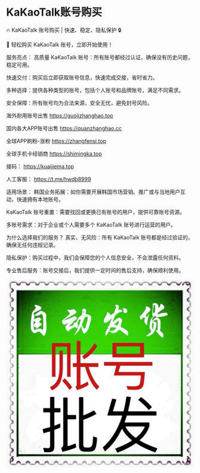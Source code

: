 # KaKaoTalk账号购买

🔥 KaKaoTalk 账号购买 | 快速、稳定、隐私保护 🔒

🎉 轻松购买 KaKaoTalk 账号，立即开始使用！

服务亮点：
高质量 KaKaoTalk 账号：所有账号都经过认证，确保没有历史问题，稳定可用。

快速交付：购买后立即获取账号信息，快速完成交接，省时省力。

多种选择：提供各种类型的账号，包括个人账号和品牌账号，满足不同需求。

安全保障：所有账号均为合法来源，安全无忧，避免封号风险。

海外耐用账号出售
https://guojizhanghao.top 

国内各大APP账号出售
https://quanzhanghao.cc     

全球APP刷粉-涨粉 
https://zhangfensi.top 

全球手机卡经销商
https://shimingka.top 

接码：
https://kuaijiema.top

人工客服：
https://t.me/hwdb8999

适用场景：
韩国业务拓展：如你需要开展韩国市场营销、推广或与当地用户互动，快速拥有本地账号。

KaKaoTalk 账号重置：需要找回或更换已有账号的用户，提供可靠账号资源。

多账号需求：对于企业或个人需要多个 KaKaoTalk 账号进行运营的用户。

为什么选择我们的服务？
真实、无风险：所有 KaKaoTalk 账号都是经过验证的，确保无任何违规记录。

隐私保护：购买过程中，我们会保障您的个人信息安全，不会泄露任何资料。

专业售后服务：账号交接后，我们提供一定时间的售后支持，确保顺利使用。

<img src="pic/bbb.png" alt="KaKaoTalk账号购买" border="0">